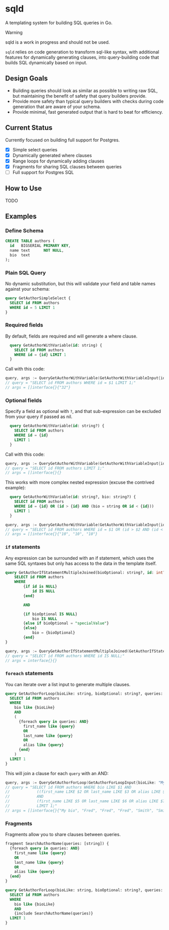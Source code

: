 # sqld

A templating system for building SQL queries in Go.

> [!WARNING]
> sqld is a work in progress and should not be used.

`sqld` relies on code generation to transform sql-like syntax, with additional features for dynamically
generating clauses, into query-building code that builds SQL dynamically based on input.

## Design Goals

- Building queries should look as similar as possible to writing raw SQL,
  but maintaining the benefit of safety that query builders provide.
- Provide more safety than typical query builders with checks during code generation
  that are aware of your schema.
- Provide minimal, fast generated output that is hard to beat for efficiency.

## Current Status

Currently focused on building full support for Postgres.

- [x] Simple select queries
- [x] Dynamically generated where clauses
- [x] Range loops for dynamically adding clauses
- [x] Fragments for sharing SQL clauses between queries
- [ ] Full support for Postgres SQL

## How to Use

TODO

## Examples

### Define Schema

```sql
CREATE TABLE authors (
  id   BIGSERIAL PRIMARY KEY,
  name text      NOT NULL,
  bio  text
);

```

### Plain SQL Query

No dynamic substitution, but this will validate your field and table names
against your schema:

```sql
query GetAuthorSimpleSelect {
  SELECT id FROM authors
  WHERE id = 5 LIMIT 1
}
```

### Required fields

By default, fields are required and will generate a where clause.

```sql
  query GetAuthorWithVariable(id: string) {
    SELECT id FROM authors
    WHERE id = {id} LIMIT 1
  }
```

Call with this code:

```go
query, args := QueryGetAuthorWithVariable(GetAuthorWithVariableInput{id: "32"})
// query = "SELECT id FROM authors WHERE id = $1 LIMIT 1;"
// args = []interface{}{"32"}
```

### Optional fields

Specify a field as optional with `?`, and that sub-expression can be excluded
from your query if passed as nil.

```sql
  query GetAuthorWithVariable(id: string?) {
    SELECT id FROM authors
    WHERE id = {id}
    LIMIT 1
  }
```

Call with this code:

```go
query, args := QueryGetAuthorWithVariable(GetAuthorWithVariableInput{id: nil})
// query = "SELECT id FROM authors LIMIT 1;"
// args = []interface{}{}
```

This works with more complex nested expression (excuse the contrived example):

```sql
  query GetAuthorWithVariable(id: string?, bio: string?) {
    SELECT id FROM authors
    WHERE id = {id} OR (id > {id} AND (bio = string OR id < {id}))
    LIMIT 1
  }
```

```go
query, args := QueryGetAuthorWithVariable(GetAuthorWithVariableInput{id: "10", bio: nil})
// query = "SELECT id FROM authors WHERE id = $1 OR (id > $2 AND (id < $3)) LIMIT 1;"
// args = []interface{}{"10", "10", "10"}
```

### `if` statements

Any expression can be surrounded with an if statement, which uses the same SQL syntaxes
but only has access to the data in the template itself.

```sql
query GetAuthorIfStatementMultipleJoined(bioOptional: string?, id: int?) {
	SELECT id FROM authors
	WHERE
		{if id is NULL}
			id IS NULL
		{end}

		AND

		{if bioOptional IS NULL}
			bio IS NULL
		{else if bioOptional = "specialValue"}
		{else}
			bio = {bioOptional}
		{end}
}
```

```go
query, args := QueryGetAuthorIfStatementMultipleJoined(GetAuthorIfStatementMultipleJoinedInput{bioOptional: ptr("specialValue"), id: nil})
// query = "SELECT id FROM authors WHERE id IS NULL;"
// args = interface{}{}
```

### `foreach` statements

You can iterate over a list input to generate multiple clauses.

```sql
query GetAuthorForLoop(bioLike: string, bioOptional: string?, queries: [string]) {
  SELECT id FROM authors
  WHERE
    bio like {bioLike}
    AND
    (
      {foreach query in queries: AND}
        first_name like {query}
        OR
        last_name like {query}
        OR
        alias like {query}
      {end}
    )
  LIMIT 1
}
```

This will join a clause for each `query` with an AND:

```go
query, args := QueryGetAuthorForLoop(GetAuthorForLoopInput{bioLike: "My bio", queries: []string{"Fred", "Smith"} })
// query = "SELECT id FROM authors WHERE bio LIKE $1 AND 
//            ((first_name LIKE $2 OR last_name LIKE $3 OR alias LIKE $4) 
//            AND 
//            (first_name LIKE $5 OR last_name LIKE $6 OR alias LIKE $7) 
//            LIMIT 1;"
// args = []interface{}{"My bio", "Fred", "Fred", "Fred", "Smith", "Smith", "Smith"}
```

### Fragments

Fragments allow you to share clauses between queries.

```sql
fragment SearchAuthorName(queries: [string]) {
  {foreach query in queries: AND}
    first_name like {query}
    OR
    last_name like {query}
    OR
    alias like {query}
  {end}
}

query GetAuthorForLoop(bioLike: string, bioOptional: string?, queries: [string]) {
  SELECT id FROM authors
  WHERE
    bio like {bioLike}
    AND
    {include SearchAuthorName(queries)}
  LIMIT 1
}
```